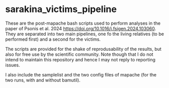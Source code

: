 # sarakina_victims_pipeline

These are the post-mapache bash scripts used to perform analyses in the paper of Psonis et al. 2024 https://doi.org/10.1016/j.fsigen.2024.103060.
They are separated into two main pipelines, one fo the living relatives (to be performed first) and a second for the victims.

The scripts are provided for the shake of reprodusability of the results, but also for free use by the scientific community.
Note though that I do not intend to maintain this repository and hence I may not reply to reporting issues.

I also include the samplelist and the two config files of mapache (for the two runs, with and without bamutil).
